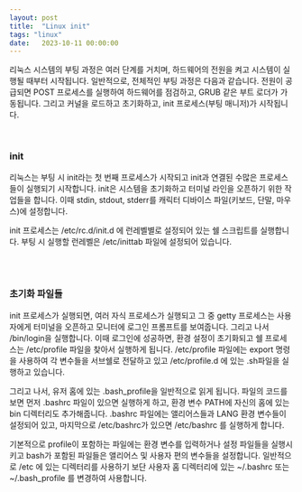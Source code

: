 ```yaml
---
layout: post
title:  "Linux init"
tags: "linux"
date:   2023-10-11 00:00:00
---
```


리눅스 시스템의 부팅 과정은 여러 단계를 거치며, 하드웨어의 전원을 켜고 시스템이 실행될 때부터 시작됩니다. 일반적으로, 전체적인 부팅 과정은 다음과 같습니다. 전원이 공급되면 POST 프로세스를 실행하여 하드웨어를 점검하고, GRUB 같은 부트 로더가 가동됩니다. 그리고 커널을 로드하고 초기화하고, init 프로세스(부팅 매니저)가 시작됩니다.

<br>

### **init**
리눅스는 부팅 시 init라는 첫 번째 프로세스가 시작되고 init과 연결된 수많은 프로세스들이 실행되기 시작합니다. init은 시스템을 초기화하고 터미널 라인을 오픈하기 위한 작업들을 합니다. 이때 stdin, stdout, stderr를 캐릭터 디바이스 파일(키보드, 단말, 마우스)에 설정합니다. 

init 프로세스는 /etc/rc.d/init.d 에 런레벨별로 설정되어 있는 쉘 스크립트를 실행합니다. 부팅 시 실행할 런레벨은 /etc/inittab 파일에 설정되어 있습니다. 

<br>
<br>

### **초기화 파일들**
init 프로세스가 실행되면, 여러 자식 프로세스가 실행되고 그 중 getty 프로세스는 사용자에게 터미널을 오픈하고 모니터에 로그인 프롬프트를 보여줍니다. 그리고 나서 /bin/login을 실행합니다. 이때 로그인에 성공하면, 환경 설정이 초기화되고 쉘 프로세스는 /etc/profile 파일을 찾아서 실행하게 됩니다. /etc/profile 파일에는 export 명령을 사용하여 각 변수들을 서브쉘로 전달하고 있고 /etc/profile.d 에 있는 .sh파일을 실행하고 있습니다. 

그리고 나서, 유저 홈에 있는 .bash_profile을 일반적으로 읽게 됩니다. 파일의 코드를 보면 먼저 .bashrc 파일이 있으면 실행하게 하고, 환경 변수 PATH에 자신의 홈에 있는 bin 디렉터리도 추가해줍니다. .bashrc 파일에는 앨리어스들과 LANG 환경 변수들이 설정되어 있고, 마지막으로 /etc/bashrc가 있으면 /etc/bashrc 를 실행하게 합니다.

기본적으로 profile이 포함하는 파일에는 환경 변수를 입력하거나 설정 파일들을 실행시키고 bash가 포함된 파일들은 앨리어스 및 사용자 편의 변수들을 설정합니다. 일반적으로 /etc 에 있는 디렉터리를 사용하기 보단 사용자 홈 디렉터리에 있는 ~/.bashrc 또는 ~/.bash_profile 를 변경하여 사용합니다.